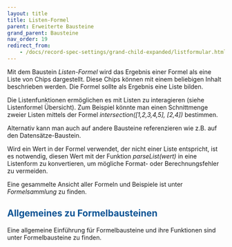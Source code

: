 ```yaml
---
layout: title
title: Listen-Formel
parent: Erweiterte Bausteine
grand_parent: Bausteine
nav_order: 19
redirect_from:
    - /docs/record-spec-settings/grand-child-expanded/listformular.html
---
```


Mit dem Baustein _Listen-Formel_ wird das Ergebnis einer Formel als eine Liste von Chips dargestellt. Diese Chips können mit einem beliebigen Inhalt beschrieben werden. Die Formel sollte als Ergebnis eine Liste bilden.

Die Listenfunktionen ermöglichen es mit Listen zu interagieren (siehe Listenformel Übersicht). Zum Beispiel könnte man einen Schnittmenge zweier Listen mittels der Formel _intersection([1,2,3,4,5], [2,4])_ bestimmen.

Alternativ kann man auch auf andere Bausteine referenzieren wie z.B. auf den Datensätze-Baustein.

Wird ein Wert in der Formel verwendet, der nicht einer Liste entspricht, ist es notwendig, diesen Wert mit der Funktion _parseList(wert)_ in eine Listenform zu konvertieren, um mögliche Format- oder Berechnungsfehler zu vermeiden.

Eine gesammelte Ansicht aller Formeln und Beispiele ist unter _Formelsammlung_ zu finden.

## <span style="color:#0b5394">Allgemeines zu Formelbausteinen</span>

Eine allgemeine Einführung für Formelbausteine und ihre Funktionen sind unter Formelbausteine zu finden.
